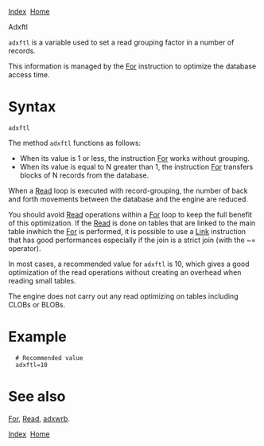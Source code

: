 [Index](index.html)  [Home](getting-started_home.html)

Adxftl

`adxftl` is a variable used to set a read grouping factor in a number of records.

This information is managed by the [For](4gl_for.html) instruction to optimize the database access time.

# Syntax

```
adxftl
```

The method `adxftl` functions as follows:

* When its value is 1 or less, the instruction [For](4gl_for.html) works without grouping.
* When its value is equal to N greater than 1, the instruction [For](4gl_for.html) transfers blocks of N records from the database.

When a [Read](4gl_read.html) loop is executed with record-grouping, the number of back and forth movements between the database and the engine are reduced.

You should avoid [Read](4gl_read.html) operations within a [For](4gl_for.html) loop to keep the full benefit of this optimization. If the [Read](4gl_read.html) is done on tables that are linked to the main table inwhich the [For](4gl_for.html) is performed, it is possible to use a [Link](4gl_link.html) instruction that has good performances especially if the join is a strict join (with the ~= operator).

In most cases, a recommended value for `adxftl` is 10, which gives a good optimization of the read operations without creating an overhead when reading small tables.

The engine does not carry out any read optimizing on tables including CLOBs or BLOBs.

# Example

```
  # Recommended value
  adxftl=10
```

# See also

[For](4gl_for.html), [Read](4gl_read.html), [adxwrb](4gl_adxwrb.html).

  

[Index](index.html)  [Home](getting-started_home.html)